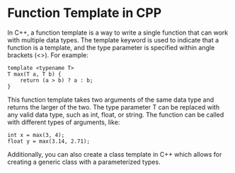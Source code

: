 # Function Template in CPP

In C++, a function template is a way to write a single function that can work with multiple data types. The template keyword is used to indicate that a function is a template, and the type parameter is specified within angle brackets (<>). For example:

```
template <typename T>
T max(T a, T b) {
    return (a > b) ? a : b;
}
```

This function template takes two arguments of the same data type and returns the larger of the two. The type parameter T can be replaced with any valid data type, such as int, float, or string. The function can be called with different types of arguments, like:

```
int x = max(3, 4);
float y = max(3.14, 2.71);

```
Additionally, you can also create a class template in C++ which allows for creating a generic class with a parameterized types.